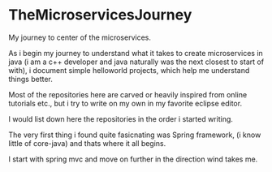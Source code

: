 # TheMicroservicesJourney

My journey to center of the microservices.


 As i begin my journey to understand what it takes to create microservices in java (i am a c++ developer and java naturally was 
  the next closest to start of with), i document simple helloworld projects, which help me understand things better. 
  
  Most of the repositories here are carved or heavily inspired from online tutorials etc., but i try to write on my own in my favorite
  eclipse editor.
  
  I would list down here the repositories in the order i started writing.
  
  The very first thing i found quite fasicnating was Spring framework, (i know little of core-java) and thats where it all begins.
  
  I start with spring mvc and move on further in the direction wind takes me.
  
  
  
  
